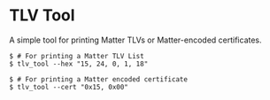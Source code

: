 # TLV Tool
A simple tool for printing Matter TLVs or Matter-encoded certificates.

```
$ # For printing a Matter TLV List
$ tlv_tool --hex "15, 24, 0, 1, 18"

$ # For printing a Matter encoded certificate
$ tlv_tool --cert "0x15, 0x00"
```
